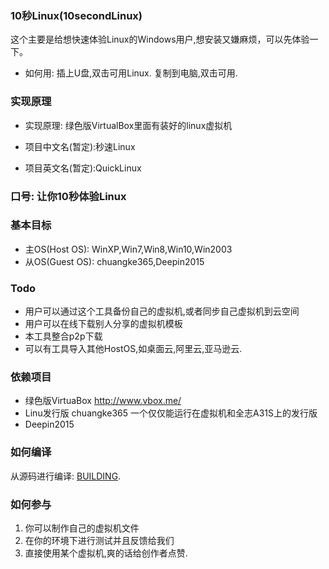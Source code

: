 ### 10秒Linux(10secondLinux) ###
这个主要是给想快速体验Linux的Windows用户,想安装又嫌麻烦，可以先体验一下。
* 如何用: 插上U盘,双击可用Linux. 复制到电脑,双击可用.

### 实现原理 ###
* 实现原理: 绿色版VirtualBox里面有装好的linux虚拟机

* 项目中文名(暂定):秒速Linux
* 项目英文名(暂定):QuickLinux

### 口号: 让你10秒体验Linux ###

### 基本目标 ###
 * 主OS(Host OS): WinXP,Win7,Win8,Win10,Win2003
 * 从OS(Guest OS): chuangke365,Deepin2015
 
### Todo ###
 * 用户可以通过这个工具备份自己的虚拟机,或者同步自己虚拟机到云空间
 * 用户可以在线下载别人分享的虚拟机模板
 * 本工具整合p2p下载
 * 可以有工具导入其他HostOS,如桌面云,阿里云,亚马逊云.

### 依赖项目 ###

 * 绿色版VirtuaBox  http://www.vbox.me/
 * Linu发行版 chuangke365  一个仅仅能运行在虚拟机和全志A31S上的发行版
 * Deepin2015
  
### 如何编译 ###

从源码进行编译: [BUILDING](BUILDING.md).

### 如何参与 ###
 1. 你可以制作自己的虚拟机文件
 2. 在你的环境下进行测试并且反馈给我们
 3. 直接使用某个虚拟机,爽的话给创作者点赞.
 
